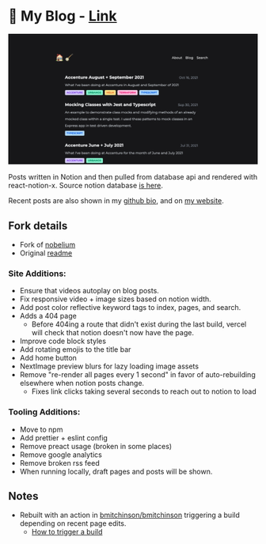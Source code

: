 # 📝 My Blog - [Link](https://blog.mitchinson.dev)

![](/screenshot.png)

Posts written in Notion and then pulled from database api and rendered with
react-notion-x. Source notion database [is here](https://bmitchinson.notion.site/9315f6e9736747a48431a5a3eb326c28?v=d1bfebbd34cb4f218416b31bd43548db).

Recent posts are also shown in my [github bio](https://github.com/bmitchinson), and on [my website](https://mitchinson.dev).

## Fork details

- Fork of [nobelium](https://github.com/craigary/nobelium)
- Original [readme](/nobelium_readme.md)

### Site Additions:

- Ensure that videos autoplay on blog posts.
- Fix responsive video + image sizes based on notion width.
- Add post color reflective keyword tags to index, pages, and search.
- Adds a 404 page
  - Before 404ing a route that didn't exist during the last build,
    vercel will check that notion doesn't now have the page.
- Improve code block styles
- Add rotating emojis to the title bar
- Add home button
- NextImage preview blurs for lazy loading image assets
- Remove "re-render all pages every 1 second" in favor of auto-rebuilding
  elsewhere when notion posts change.
  - Fixes link clicks taking several seconds to reach out to notion to load

### Tooling Additions:

- Move to npm
- Add prettier + eslint config
- Remove preact usage (broken in some places)
- Remove google analytics
- Remove broken rss feed
- When running locally, draft pages and posts will be shown.

## Notes

- Rebuilt with an action in [bmitchinson/bmitchinson](github.com/bmitchinson/bmitchinson)
  triggering a build depending on recent page edits.
  - [How to trigger a build](https://benborgers.com/posts/vercel-schedule)
